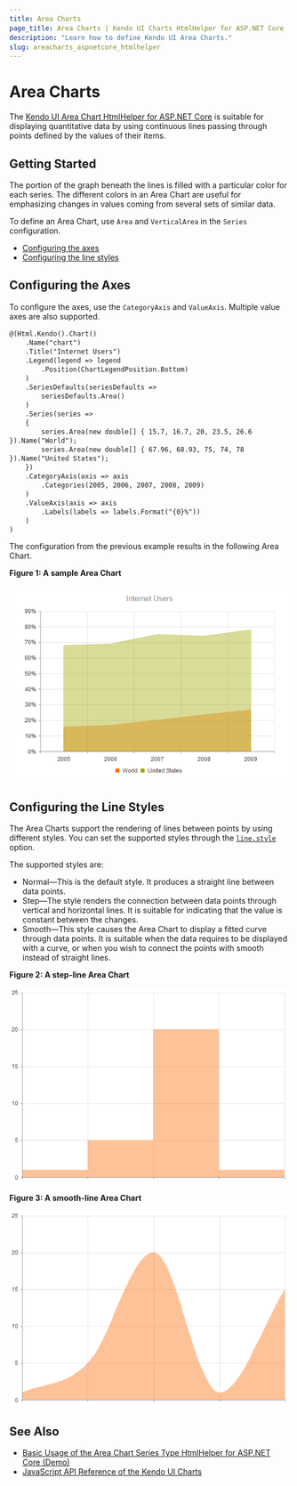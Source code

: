 ```yaml
---
title: Area Charts
page_title: Area Charts | Kendo UI Charts HtmlHelper for ASP.NET Core
description: "Learn how to define Kendo UI Area Charts."
slug: areacharts_aspnetcore_htmlhelper
---
```


# Area Charts

The [Kendo UI Area Chart HtmlHelper for ASP.NET Core](https://demos.telerik.com/aspnet-core/area-charts/index) is suitable for displaying quantitative data by using continuous lines passing through points defined by the values of their items.

## Getting Started

The portion of the graph beneath the lines is filled with a particular color for each series. The different colors in an Area Chart are useful for emphasizing changes in values coming from several sets of similar data.

To define an Area Chart, use `Area` and `VerticalArea` in the `Series` configuration.

* [Configuring the axes](#configuring-the-axes)
* [Configuring the line styles](#configuring-the-line-styles)

## Configuring the Axes

To configure the axes, use the `CategoryAxis` and `ValueAxis`. Multiple value axes are also supported.

    @(Html.Kendo().Chart()
        .Name("chart")
        .Title("Internet Users")
        .Legend(legend => legend
            .Position(ChartLegendPosition.Bottom)
        )
        .SeriesDefaults(seriesDefaults =>
            seriesDefaults.Area()
        )
        .Series(series =>
        {
            series.Area(new double[] { 15.7, 16.7, 20, 23.5, 26.6 }).Name("World");
            series.Area(new double[] { 67.96, 68.93, 75, 74, 78 }).Name("United States");
        })
        .CategoryAxis(axis => axis
            .Categories(2005, 2006, 2007, 2008, 2009)
        )
        .ValueAxis(axis => axis
            .Labels(labels => labels.Format("{0}%"))
        )
    )

The configuration from the previous example results in the following Area Chart.

**Figure 1: A sample Area Chart**

![Area Chart](images/chart-area.png)

## Configuring the Line Styles

The Area Charts support the rendering of lines between points by using different styles. You can set the supported styles through the [`line.style`](https://docs.telerik.com/kendo-ui/api/javascript/dataviz/ui/chart/configuration/series.line#series.line.style) option.

The supported styles are:

* Normal&mdash;This is the default style. It produces a straight line between data points.
* Step&mdash;The style renders the connection between data points through vertical and horizontal lines. It is suitable for indicating that the value is constant between the changes.
* Smooth&mdash;This style causes the Area Chart to display a fitted curve through data points. It is suitable when the data requires to be displayed with a curve, or when you wish to connect the points with smooth instead of straight lines.

**Figure 2: A step-line Area Chart**

![Step Line Chart](images/chart-step-area.png)

**Figure 3: A smooth-line Area Chart**

![Smooth Line Chart](images/chart-smooth-area.png)

## See Also

* [Basic Usage of the Area Chart Series Type HtmlHelper for ASP.NET Core (Demo)](https://demos.telerik.com/aspnet-core/area-charts/index)
* [JavaScript API Reference of the Kendo UI Charts](https://docs.telerik.com/kendo-ui/api/javascript/dataviz/ui/chart)
